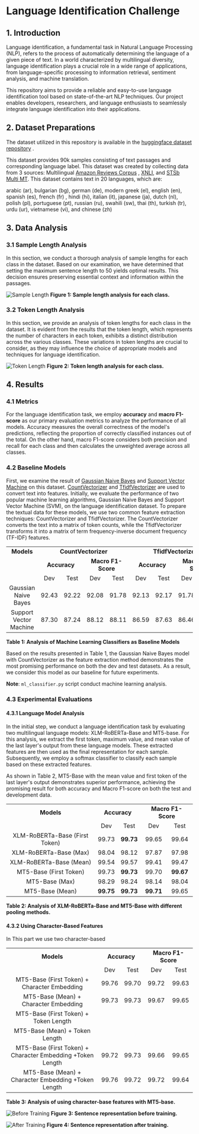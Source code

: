 # Language Identification Challenge

## 1. Introduction

Language identification, a fundamental task in Natural Language Processing (NLP), refers to the
process of automatically determining the language of a given piece of text. In a world characterized
by multilingual diversity, language identification plays a crucial role in a wide range of
applications, from language-specific processing to information retrieval, sentiment analysis, and
machine translation.

This repository aims to provide a reliable and easy-to-use language identification tool based on
state-of-the-art NLP techniques. Our project enables developers, researchers, and language
enthusiasts to seamlessly integrate language identification into their applications.

## 2. Dataset Preparations

The dataset utilized in this repository is available in
the [huggingface dataset repository](https://huggingface.co/datasets/papluca/language-identification)
.

This dataset provides 90k samples consisting of text passages and corresponding language label. This
dataset was created by collecting data from 3 sources:
Multilingual [Amazon Reviews Corpus](https://huggingface.co/datasets/amazon_reviews_multi)
, [XNLI](https://huggingface.co/datasets/xnli),
and [STSb Multi MT](https://huggingface.co/datasets/stsb_multi_mt). This dataset contains text in 20
languages, which are:

arabic (ar), bulgarian (bg), german (de), modern greek (el), english (en), spanish (es), french (fr)
, hindi (hi), italian (it), japanese (ja), dutch (nl), polish (pl), portuguese (pt), russian (ru),
swahili (sw), thai (th), turkish (tr), urdu (ur), vietnamese (vi), and chinese (zh)

## 3. Data Analysis

### 3.1 Sample Length Analysis

In this section, we conduct a thorough analysis of sample lengths for each class in the dataset.
Based on our examination, we have determined that setting the maximum sentence length to 50 yields
optimal results. This decision ensures preserving essential context and information within the
passages.

![Sample Length](assets/plots/sample_length/sample_length.png)
<b style='text-align:center;'>Figure 1: Sample length analysis for each class. </b>

### 3.2 Token Length Analysis

In this section, we provide an analysis of token lengths for each class in the dataset. It is
evident from the results that the token length, which represents the number of characters in each
token, exhibits a distinct distribution across the various classes. These variations in token
lengths are crucial to consider, as they may influence the choice of appropriate models and
techniques for language identification.

![Token Length](assets/plots/token_length/token_length.png)
<b style='text-align:center;'>Figure 2: Token length analysis for each class. </b>

## 4. Results

### 4.1 Metrics

For the language identification task, we employ <b>accuracy</b> and <b>macro F1-score</b> as our
primary evaluation metrics to analyze the performance of all models. Accuracy measures the overall
correctness of the model's predictions, reflecting the proportion of correctly classified instances
out of the total. On the other hand, macro F1-score considers both precision and recall for each
class and then calculates the unweighted average across all classes.

### 4.2 Baseline Models

First, we examine the result
of [Gaussian Naive Bayes](https://scikit-learn.org/stable/modules/generated/sklearn.naive_bayes.GaussianNB.html)
and [Support Vector Machine](https://scikit-learn.org/stable/modules/generated/sklearn.svm.SVC.html)
on this
dataset. [CountVectorizer](https://scikit-learn.org/stable/modules/generated/sklearn.feature_extraction.text.CountVectorizer.html)
and [TfidfVectorizer](https://scikit-learn.org/stable/modules/generated/sklearn.feature_extraction.text.TfidfVectorizer.html)
are used to convert text into features. Initially, we evaluate the performance of two popular
machine learning algorithms, Gaussian Naive Bayes and Support Vector Machine (SVM), on the language
identification dataset. To prepare the textual data for these models, we use two common feature
extraction techniques: CountVectorizer and TfidfVectorizer. The CountVectorizer converts the text
into a matrix of token counts, while the TfidfVectorizer transforms it into a matrix of term
frequency-inverse document frequency (TF-IDF) features.

<table style='text-align:center;'>
  <tr>
    <td> <b>Models</b> </td>
    <td colspan="4"><b>CountVectorizer</b></td>
    <td colspan="4"><b>TfidfVectorizer</b></td>
  </tr>
  <tr>
    <td></td>
    <td colspan="2"><b>Accuracy</b></td>
    <td colspan="2"><b>Macro F1-Score</b></td>
    <td colspan="2"><b>Accuracy</b></td>
    <td colspan="2"><b>Macro F1-Score</b></td>
  </tr>
  <tr>
    <td>  </td>
    <td colspan="1"> Dev </td>
    <td colspan="1"> Test </td>
    <td colspan="1"> Dev </td>
    <td colspan="1"> Test </td>  
    <td colspan="1"> Dev </td>
    <td colspan="1"> Test </td>
    <td colspan="1"> Dev </td>
    <td colspan="1"> Test </td>  
  </tr>
  <tr>
  <td>Gaussian Naive Bayes</td>
    <td colspan="1"> 92.43 </td>
    <td colspan="1"> 92.22 </td>
    <td colspan="1"> 92.08 </td>
    <td colspan="1"> 91.78 </td>
    <td colspan="1"> 92.13 </td>
    <td colspan="1"> 92.17 </td>
    <td colspan="1"> 91.78 </td>
    <td colspan="1"> 91.74 </td>
  </tr>
  <tr>
    <td>Support Vector Machine</td>
    <td colspan="1"> 87.30 </td>
    <td colspan="1"> 87.24 </td>
    <td colspan="1"> 88.12 </td>
    <td colspan="1"> 88.11 </td>
    <td colspan="1"> 86.59 </td>
    <td colspan="1"> 87.63 </td>
    <td colspan="1"> 86.46 </td>
    <td colspan="1"> 87.54 </td>
</table>

<b style='text-align:center;'>Table 1: Analysis of Machine Learning Classifiers as Baseline
Models</b>

Based on the results presented in Table 1, the Gaussian Naive Bayes model with CountVectorizer as
the feature extraction method demonstrates the most promising performance on both the dev and test
datasets. As a result, we consider this model as our baseline for future experiments.

**Note**: `ml_classifier.py` script conduct machine learning analysis.

### 4.3 Experimental Evaluations

#### 4.3.1 Language Model Analysis

In the initial step, we conduct a language identification task by evaluating two multilingual
language models: XLM-RoBERTa-Base and MT5-base. For this analysis, we extract the first token,
maximum value, and mean value of the last layer's output from these language models. These extracted
features are then used as the final representation for each sample. Subsequently, we employ a
softmax classifier to classify each sample based on these extracted features.

As shown in Table 2, MT5-Base with the mean value and first token of the last layer's output
demonstrates superior performance, achieving the promising result for both accuracy and Macro
F1-score on both the test and development data.
<table style='text-align:center;'>
  <tr>
    <td> <b>Models</b> </td>
    <td colspan="4"><b>Accuracy</b></td>
    <td colspan="4"><b>Macro F1-Score</b></td>
  </tr>
  <tr>
    <td>  </td>
    <td colspan="2"> Dev </td>
    <td colspan="2"> Test </td>
    <td colspan="2"> Dev </td>
    <td colspan="2"> Test </td>
  </tr>
  <tr>
  <td>XLM-RoBERTa-Base (First Token)</td>
    <td colspan="2"> 99.73 </td>
    <td colspan="2"> <b>99.73</b> </td>
    <td colspan="2"> 99.65 </td>
    <td colspan="2"> 99.64 </td>
  </tr>
  <tr>
  <td>XLM-RoBERTa-Base (Max)</td>
    <td colspan="2"> 98.04 </td>
    <td colspan="2"> 98.12 </td>
    <td colspan="2"> 97.87 </td>
    <td colspan="2"> 97.98 </td>
  </tr>
  <tr>
  <td>XLM-RoBERTa-Base (Mean)</td>
    <td colspan="2"> 99.54 </td>
    <td colspan="2"> 99.57 </td>
    <td colspan="2"> 99.41 </td>
    <td colspan="2"> 99.47 </td>
  </tr>

  <tr>
  <td>MT5-Base (First Token)</td>
    <td colspan="2"> 99.73 </td>
    <td colspan="2"> <b>99.73</b> </td>
    <td colspan="2"> 99.70 </td>
    <td colspan="2"> <b>99.67</b> </td>
  </tr>
  <tr>
  <td>MT5-Base (Max)</td>
    <td colspan="2"> 98.29 </td>
    <td colspan="2"> 98.24 </td>
    <td colspan="2"> 98.14 </td>
    <td colspan="2"> 98.04 </td>
  </tr>
  <tr>
  <td>MT5-Base (Mean)</td>
    <td colspan="2"> <b>99.75</b> </td>
    <td colspan="2"> <b>99.73</b> </td>
    <td colspan="2"> <b>99.71</b> </td>
    <td colspan="2"> 99.65 </td>
  </tr>

</table>

<b style='text-align:center;'>Table 2: Analysis of XLM-RoBERTa-Base and MT5-Base with different
pooling methods.</b>

#### 4.3.2 Using Character-Based Features

In This part we use two character-based
<table style='text-align:center;'>
  <tr>
    <td> <b>Models</b> </td>
    <td colspan="4"><b>Accuracy</b></td>
    <td colspan="4"><b>Macro F1-Score</b></td>
  </tr>
  <tr>
    <td>  </td>
    <td colspan="2"> Dev </td>
    <td colspan="2"> Test </td>
    <td colspan="2"> Dev </td>
    <td colspan="2"> Test </td>
  </tr>
  <tr>
  <td>MT5-Base (First Token) + Character Embedding</td>
    <td colspan="2"> 99.76 </td>
    <td colspan="2"> 99.70 </td>
    <td colspan="2"> 99.72 </td>
    <td colspan="2"> 99.63 </td>
  </tr>
  <tr>
  <td>MT5-Base (Mean) + Character Embedding</td>
    <td colspan="2"> 99.73 </td>
    <td colspan="2"> 99.73 </td>
    <td colspan="2"> 99.67 </td>
    <td colspan="2"> 99.65 </td>
  </tr>

  <tr>
  <td>MT5-Base (First Token) + Token Length </td>
    <td colspan="2">  </td>
    <td colspan="2">  </td>
    <td colspan="2">  </td>
    <td colspan="2">  </td>
  </tr>
  <tr>
  <td>MT5-Base (Mean) + Token Length </td>
    <td colspan="2">  </td>
    <td colspan="2">  </td>
    <td colspan="2">  </td>
    <td colspan="2">  </td>
  </tr>

  <tr>
  <td>MT5-Base (First Token) + Character Embedding +Token Length </td>
    <td colspan="2"> 99.72 </td>
    <td colspan="2"> 99.73 </td>
    <td colspan="2"> 99.66 </td>
    <td colspan="2"> 99.65 </td>
  </tr>
  <tr>
  <td>MT5-Base (Mean) + Character Embedding +Token Length </td>
    <td colspan="2"> 99.76 </td>
    <td colspan="2"> 99.72 </td>
    <td colspan="2"> 99.72 </td>
    <td colspan="2"> 99.64 </td>
  </tr>

</table>

<b style='text-align:center;'>Table 3: Analysis of using character-base features with MT5-base.</b>

![Before Training](assets/plots/sentence_representation/before_training.png)
<b style='text-align:center;'>Figure 3: Sentence representation before training. </b>

![After Training](assets/plots/sentence_representation/after_training.png)
<b style='text-align:center;'>Figure 4: Sentence representation after training. </b>






